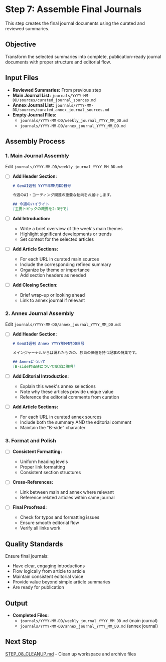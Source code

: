 # Step 7: Assemble Final Journals

This step creates the final journal documents using the curated and reviewed summaries.

## Objective

Transform the selected summaries into complete, publication-ready journal documents with proper structure and editorial flow.

## Input Files

- **Reviewed Summaries:** From previous step
- **Main Journal List:** `journals/YYYY-MM-DD/sources/curated_journal_sources.md`
- **Annex Journal List:** `journals/YYYY-MM-DD/sources/curated_annex_journal_sources.md`
- **Empty Journal Files:**
  - `journals/YYYY-MM-DD/weekly_journal_YYYY_MM_DD.md`
  - `journals/YYYY-MM-DD/annex_journal_YYYY_MM_DD.md`

## Assembly Process

### 1. Main Journal Assembly

Edit `journals/YYYY-MM-DD/weekly_journal_YYYY_MM_DD.md`:

- [ ] **Add Header Section:**
  ```markdown
  # GenAI週刊 YYYY年MM月DD日号
  
  今週のAI・コーディング関連の重要な動向をお届けします。
  
  ## 今週のハイライト
  [主要トピックの概要を2-3行で]
  ```

- [ ] **Add Introduction:**
  - Write a brief overview of the week's main themes
  - Highlight significant developments or trends
  - Set context for the selected articles

- [ ] **Add Article Sections:**
  - For each URL in curated main sources
  - Include the corresponding refined summary
  - Organize by theme or importance
  - Add section headers as needed

- [ ] **Add Closing Section:**
  - Brief wrap-up or looking ahead
  - Link to annex journal if relevant

### 2. Annex Journal Assembly

Edit `journals/YYYY-MM-DD/annex_journal_YYYY_MM_DD.md`:

- [ ] **Add Header Section:**
  ```markdown
  # GenAI週刊 Annex YYYY年MM月DD日号
  
  メインジャーナルからは漏れたものの、独自の価値を持つ記事の特集です。
  
  ## Annexについて
  [B-side的価値について簡潔に説明]
  ```

- [ ] **Add Editorial Introduction:**
  - Explain this week's annex selections
  - Note why these articles provide unique value
  - Reference the editorial comments from curation

- [ ] **Add Article Sections:**
  - For each URL in curated annex sources
  - Include both the summary AND the editorial comment
  - Maintain the "B-side" character

### 3. Format and Polish

- [ ] **Consistent Formatting:**
  - Uniform heading levels
  - Proper link formatting
  - Consistent section structures

- [ ] **Cross-References:**
  - Link between main and annex where relevant
  - Reference related articles within same journal

- [ ] **Final Proofread:**
  - Check for typos and formatting issues
  - Ensure smooth editorial flow
  - Verify all links work

## Quality Standards

Ensure final journals:
- Have clear, engaging introductions
- Flow logically from article to article
- Maintain consistent editorial voice
- Provide value beyond simple article summaries
- Are ready for publication

## Output

- **Completed Files:**
  - `journals/YYYY-MM-DD/weekly_journal_YYYY_MM_DD.md` (main journal)
  - `journals/YYYY-MM-DD/annex_journal_YYYY_MM_DD.md` (annex journal)

## Next Step

[STEP_08_CLEANUP.md](STEP_08_CLEANUP.md) - Clean up workspace and archive files